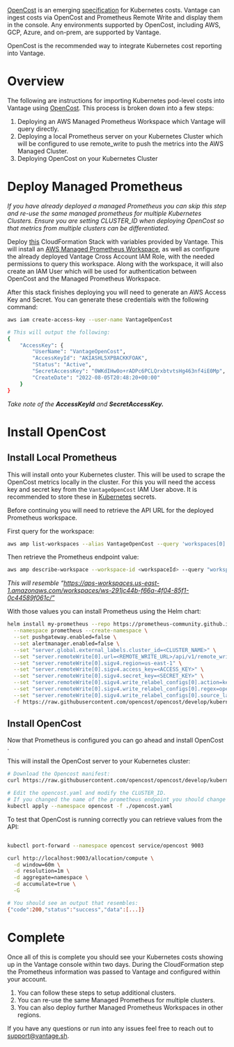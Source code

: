 [OpenCost](https://www.opencost.io) is an emerging [specification](https://github.com/opencost/opencost/blob/develop/spec/opencost-specv01.md) for Kubernetes costs. Vantage can ingest costs via OpenCost and Prometheus Remote Write and display them in the console. Any environments supported by OpenCost, including AWS, GCP, Azure, and on-prem, are supported by Vantage.

OpenCost is the recommended way to integrate Kubernetes cost reporting into Vantage.





# Overview

The following are instructions for importing Kubernetes pod-level costs into Vantage using [OpenCost](https://www.opencost.io). This process is broken down into a few steps:

1. Deploying an AWS Managed Prometheus Workspace which Vantage will query directly.
2. Deploying a local Prometheus server on your Kubernetes Cluster which will be configured to use remote_write to push the metrics into the AWS Managed Cluster.
3. Deploying OpenCost on your Kubernetes Cluster

# Deploy Managed Prometheus

*If you have already deployed a managed Prometheus you can skip this step and re-use the same managed prometheus for multiple Kubernetes Clusters. Ensure you are setting CLUSTER_ID when deploying OpenCost so that metrics from multiple clusters can be differentiated.*

Deploy [this](https://vantage-public.s3.amazonaws.com/opencost-setup-latest.json) CloudFormation Stack with variables provided by Vantage. This will install an [AWS Managed Prometheus Workspace](https://docs.aws.amazon.com/prometheus/latest/userguide/what-is-Amazon-Managed-Service-Prometheus.html), as well as configure the already deployed Vantage Cross Account IAM Role, with the needed permissions to query this workspace. Along with the workspace, it will also create an IAM User which will be used for authentication between OpenCost and the Managed Prometheus Workspace. 

After this stack finishes deploying you will need to generate an AWS Access Key and Secret. You can generate these credentials with the following command:

```bash
aws iam create-access-key --user-name VantageOpenCost

# This will output the following:
{
    "AccessKey": {
        "UserName": "VantageOpenCost",
        "AccessKeyId": "AKIASHL5XPBACKKFOAK",
        "Status": "Active",
        "SecretAccessKey": "0WKdIHw0o+rADPc6PCLQrxbtvtsHg463nf4iE0Mp",
        "CreateDate": "2022-08-05T20:48:20+00:00"
    }
}
```

*Take note of the **AccessKeyId** and **SecretAccessKey.***

# Install OpenCost

## Install Local Prometheus

This will install onto your Kubernetes cluster. This will be used to scrape the OpenCost metrics locally in the cluster. For this you will need the access key and secret key from the `VantageOpenCost` IAM User above. It is recommended to store these in [Kubernetes](https://kubernetes.io/docs/concepts/configuration/secret/) secrets.

Before continuing you will need to retrieve the API URL for the deployed Prometheus workspace. 

First query for the workspace:

```bash
aws amp list-workspaces --alias VantageOpenCost --query 'workspaces[0].workspaceId'
```

Then retrieve the Prometheus endpoint value:

```bash
aws amp describe-workspace --workspace-id <workspaceId> --query "workspace.prometheusEndpoint"
```

*This will resemble “https://aps-workspaces.us-east-1.amazonaws.com/workspaces/ws-291jc44b-f66a-4f04-85f1-0c44589f061c/”*

With those values you can install Prometheus using the Helm chart:

```bash
helm install my-prometheus --repo https://prometheus-community.github.io/helm-charts prometheus \
  --namespace prometheus --create-namespace \
  --set pushgateway.enabled=false \
  --set alertmanager.enabled=false \
  --set "server.global.external_labels.cluster_id=<CLUSTER_NAME>" \
  --set "server.remoteWrite[0].url=<REMOTE_WRITE_URL>/api/v1/remote_write" \
  --set "server.remoteWrite[0].sigv4.region=us-east-1" \
  --set "server.remoteWrite[0].sigv4.access_key=<ACCESS_KEY>" \
  --set "server.remoteWrite[0].sigv4.secret_key=<SECRET_KEY>" \
  --set "server.remoteWrite[0].sigv4.write_relabel_configs[0].action=keep" \
  --set "server.remoteWrite[0].sigv4.write_relabel_configs[0].regex=opencost" \
  --set "server.remoteWrite[0].sigv4.write_relabel_configs[0].source_labels[0]=job" \
  -f https://raw.githubusercontent.com/opencost/opencost/develop/kubernetes/prometheus/extraScrapeConfigs.yaml
```

## Install OpenCost

Now that Prometheus is configured you can go ahead and install OpenCost . 

This will install the OpenCost server to your Kubernetes cluster:

```bash
# Download the Opencost manifest:
curl https://raw.githubusercontent.com/opencost/opencost/develop/kubernetes/opencost.yaml -o opencost.yaml -s

# Edit the opencost.yaml and modify the CLUSTER_ID.
# If you changed the name of the prometheus endpoint you should change PROMETHEUS_SERVER_ENDPOINT as to match.
kubectl apply --namespace opencost -f ./opencost.yaml
```

To test that OpenCost is running correctly you can retrieve values from the API:

```bash

kubectl port-forward --namespace opencost service/opencost 9003

curl http://localhost:9003/allocation/compute \
  -d window=60m \
  -d resolution=1m \
  -d aggregate=namespace \
  -d accumulate=true \
  -G

# You should see an output that resembles:
{"code":200,"status":"success","data":[...]}
```

# Complete

Once all of this is complete you should see your Kubernetes costs showing up in the Vantage console within two days. During the CloudFormation step the Prometheus information was passed to Vantage and configured within your account. 

  

1. You can follow these steps to setup additional clusters.
2. You can re-use the same Managed Prometheus for multiple clusters.
3. You can also deploy further Managed Prometheus Workspaces in other regions.

If you have any questions or run into any issues feel free to reach out to support@vantage.sh.
